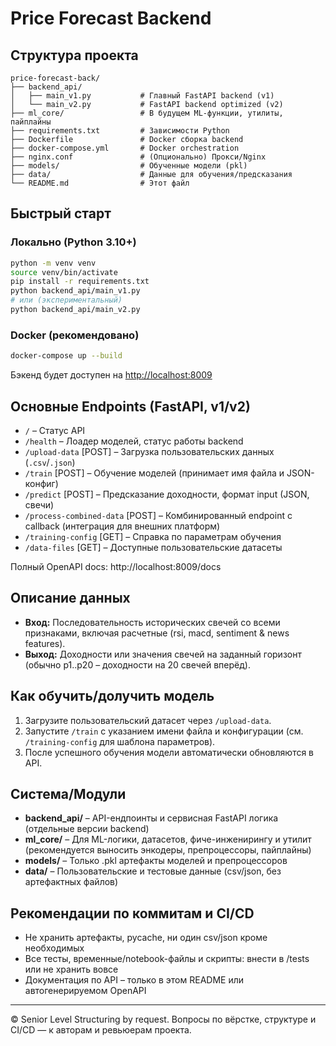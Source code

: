 # Price Forecast Backend

## Cтруктура проекта

```
price-forecast-back/
├── backend_api/
│   ├── main_v1.py           # Главный FastAPI backend (v1)
│   └── main_v2.py           # FastAPI backend optimized (v2)
├── ml_core/                 # В будущем ML-функции, утилиты, пайплайны
├── requirements.txt         # Зависимости Python
├── Dockerfile               # Docker сборка backend
├── docker-compose.yml       # Docker orchestration
├── nginx.conf               # (Опционально) Прокси/Nginx
├── models/                  # Обученные модели (pkl)
├── data/                    # Данные для обучения/предсказания
└── README.md                # Этот файл
```

## Быстрый старт

### Локально (Python 3.10+)
```bash
python -m venv venv
source venv/bin/activate
pip install -r requirements.txt
python backend_api/main_v1.py
# или (экспериментальный)
python backend_api/main_v2.py
```

### Docker (рекомендовано)
```bash
docker-compose up --build
```

Бэкенд будет доступен на [http://localhost:8009](http://localhost:8009)

## Основные Endpoints (FastAPI, v1/v2)
- `/` – Статус API
- `/health` – Лоадер моделей, статус работы backend
- `/upload-data` [POST] – Загрузка пользовательских данных (`.csv`/`.json`)
- `/train` [POST] – Обучение моделей (принимает имя файла и JSON-конфиг)
- `/predict` [POST] – Предсказание доходности, формат input (JSON, свечи)
- `/process-combined-data` [POST] – Комбинированный endpoint с callback (интеграция для внешних платформ)
- `/training-config` [GET] – Справка по параметрам обучения
- `/data-files` [GET] – Доступные пользовательские датасеты

Полный OpenAPI docs: http://localhost:8009/docs

## Описание данных
- **Вход:** Последовательность исторических свечей со всеми признаками, включая расчетные (rsi, macd, sentiment & news features).
- **Выход:** Доходности или значения свечей на заданный горизонт (обычно p1..p20 – доходности на 20 свечей вперёд).

## Как обучить/долучить модель
1. Загрузите пользовательский датасет через `/upload-data`.
2. Запустите `/train` с указанием имени файла и конфигурации (см. `/training-config` для шаблона параметров).
3. После успешного обучения модели автоматически обновляются в API.

## Cистема/Модули
- **backend_api/** – API-ендпоинты и сервисная FastAPI логика (отдельные версии backend)
- **ml_core/** – Для ML-логики, датасетов, фиче-инженирингу и утилит (рекомендуется выносить энкодеры, препроцессоры, пайплайны)
- **models/** – Только .pkl артефакты моделей и препроцессоров
- **data/** – Пользовательские и тестовые данные (csv/json, без артефактных файлов)

## Рекомендации по коммитам и CI/CD
- Не хранить артефакты, pycache, ни один csv/json кроме необходимых
- Все тесты, временные/notebook-файлы и скрипты: внести в /tests или не хранить вовсе
- Документация по API – только в этом README или автогенерируемом OpenAPI

---

© Senior Level Structuring by request. Вопросы по вёрстке, структуре и CI/CD — к авторам и ревьюерам проекта.
